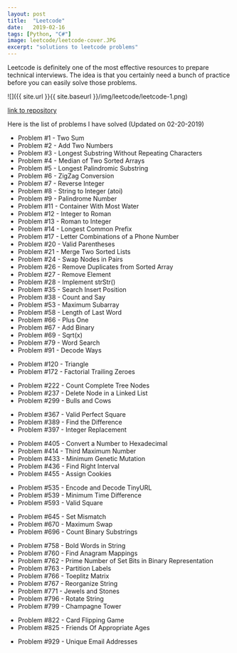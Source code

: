 ```yaml
---
layout: post
title:  "Leetcode"
date:   2019-02-16
tags: [Python, "C#"]
image: leetcode/leetcode-cover.JPG
excerpt: "solutions to leetcode problems" 
---
```


Leetcode is definitely one of the most effective resources to prepare technical interviews. The idea is that you certainly need a bunch of practice before you can easily solve those problems. 

![]({{ site.url }}{{ site.baseurl }}/img/leetcode/leetcode-1.png)

[link to repository](https://github.com/AchyuthaBharadwaj/LeetCode)

Here is the list of problems I have solved (Updated on 02-20-2019)
<!-- reserved for problems 1-100 -->
* Problem #1 - Two Sum
* Problem #2 - Add Two Numbers	
* Problem #3 - Longest Substring Without Repeating Characters
* Problem #4 - Median of Two Sorted Arrays	
* Problem #5 - Longest Palindromic Substring
* Problem #6 - ZigZag Conversion
* Problem #7 - Reverse Integer
* Problem #8 - String to Integer (atoi)	
* Problem #9 - Palindrome Number
* Problem #11 - Container With Most Water
* Problem #12 - Integer to Roman	
* Problem #13 - Roman to Integer
* Problem #14 - Longest Common Prefix	
* Problem #17 - Letter Combinations of a Phone Number
* Problem #20 - Valid Parentheses
* Problem #21 - Merge Two Sorted Lists
* Problem #24 - Swap Nodes in Pairs
* Problem #26 - Remove Duplicates from Sorted Array
* Problem #27 - Remove Element
* Problem #28 - Implement strStr()
* Problem #35 - Search Insert Position
* Problem #38 - Count and Say
* Problem #53 - Maximum Subarray
* Problem #58 - Length of Last Word
* Problem #66 - Plus One
* Problem #67 - Add Binary
* Problem #69 - Sqrt(x)
* Problem #79 - Word Search
* Problem #91 - Decode Ways
<!-- reserved for problems 101-200 -->
* Problem #120 - Triangle
* Problem #172 - Factorial Trailing Zeroes
<!-- reserved for problems 201-300 -->
* Problem #222 - Count Complete Tree Nodes
* Problem #237 - Delete Node in a Linked List
* Problem #299 - Bulls and Cows
<!-- reserved for problems 301-400 -->
* Problem #367 - Valid Perfect Square
* Problem #389 - Find the Difference
* Problem #397 - Integer Replacement
<!-- reserved for problems 401-500 -->
* Problem #405 - Convert a Number to Hexadecimal
* Problem #414 - Third Maximum Number
* Problem #433 - Minimum Genetic Mutation
* Problem #436 - Find Right Interval
* Problem #455 - Assign Cookies
<!-- reserved for problems 501-600 -->
* Problem #535 - Encode and Decode TinyURL
* Problem #539 - Minimum Time Difference
* Problem #593 - Valid Square
<!-- reserved for problems 601-700 -->
* Problem #645 - Set Mismatch
* Problem #670 - Maximum Swap
* Problem #696 - Count Binary Substrings
<!-- reserved for problems 701-800 -->
* Problem #758 - Bold Words in String
* Problem #760 - Find Anagram Mappings
* Problem #762 - Prime Number of Set Bits in Binary Representation
* Problem #763 - Partition Labels
* Problem #766 - Toeplitz Matrix
* Problem #767 - Reorganize String
* Problem #771 - Jewels and Stones
* Problem #796 - Rotate String
* Problem #799 - Champagne Tower  
<!-- reserved for problems 801-900 -->
* Problem #822 - Card Flipping Game
* Problem #825 - Friends Of Appropriate Ages
<!-- reserved for problems 901+ -->
* Problem #929 - Unique Email Addresses









